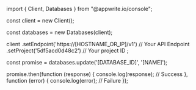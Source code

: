 import { Client, Databases } from "@appwrite.io/console";

const client = new Client();

const databases = new Databases(client);

client
    .setEndpoint('https://[HOSTNAME_OR_IP]/v1') // Your API Endpoint
    .setProject('5df5acd0d48c2') // Your project ID
;

const promise = databases.update('[DATABASE_ID]', '[NAME]');

promise.then(function (response) {
    console.log(response); // Success
}, function (error) {
    console.log(error); // Failure
});